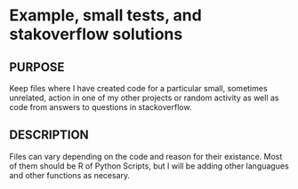 # Example, small tests, and stakoverflow solutions

## PURPOSE

Keep files where I have created code for a particular small, sometimes unrelated, action in one of my other projects or random activity as well as code from answers to questions in stackoverflow. 

## DESCRIPTION
Files can vary depending on the code and reason for their existance. Most of them should be R of Python Scripts, but I will be adding other languagues and other functions as necesary. 

